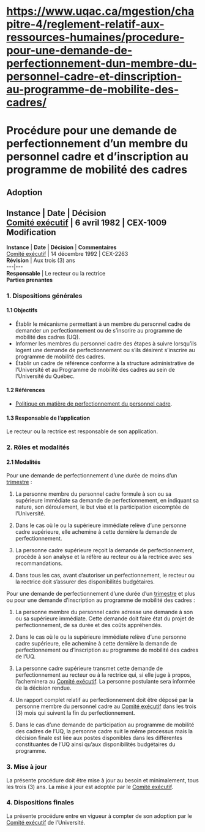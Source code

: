 # https://www.uqac.ca/mgestion/chapitre-4/reglement-relatif-aux-ressources-humaines/procedure-pour-une-demande-de-perfectionnement-dun-membre-du-personnel-cadre-et-dinscription-au-programme-de-mobilite-des-cadres/

# Procédure pour une demande de perfectionnement d’un membre du personnel cadre et d’inscription au programme de mobilité des cadres
**Adoption**  
---  
**Instance** | **Date** | **Décision**  
[Comité exécutif](https://www.uqac.ca/mgestion/chapitre-4/reglement-relatif-aux-ressources-humaines/procedure-pour-une-demande-de-perfectionnement-dun-membre-du-personnel-cadre-et-dinscription-au-programme-de-mobilite-des-cadres/<https:/www.uqac.ca/mgestion/lexique/comite-executif/>) | 6 avril 1982 | CEX-1009  
**Modification**  
---  
**Instance** | **Date** | **Décision** | **Commentaires**  
[Comité exécutif](https://www.uqac.ca/mgestion/chapitre-4/reglement-relatif-aux-ressources-humaines/procedure-pour-une-demande-de-perfectionnement-dun-membre-du-personnel-cadre-et-dinscription-au-programme-de-mobilite-des-cadres/<https:/www.uqac.ca/mgestion/lexique/comite-executif/>) | 14 décembre 1992 | CEX-2263  
**Révision** | Aux trois (3) ans  
---|---  
**Responsable** | Le recteur ou la rectrice  
**Parties prenantes**  
### 1. Dispositions générales
#### 1.1 Objectifs
  * Établir le mécanisme permettant à un membre du personnel cadre de demander un perfectionnement ou de s’inscrire au programme de mobilité des cadres (UQ).
  * Informer les membres du personnel cadre des étapes à suivre lorsqu’ils logent une demande de perfectionnement ou s’ils désirent s’inscrire au programme de mobilité des cadres.
  * Établir un cadre de référence conforme à la structure administrative de l’Université et au Programme de mobilité des cadres au sein de l’Université du Québec.


#### 1.2 Références
  * [Politique en matière de perfectionnement du personnel cadre](https://www.uqac.ca/mgestion/chapitre-4/reglement-relatif-aux-ressources-humaines/procedure-pour-une-demande-de-perfectionnement-dun-membre-du-personnel-cadre-et-dinscription-au-programme-de-mobilite-des-cadres/<https:/www.uqac.ca/mgestion/chapitre-4/reglement-relatif-aux-ressources-humaines/politique-en-matiere-de-perfectionnement-dun-membre-du-personnel-cadre-et-dinscription-au-programme-de-mobilite-des-cadres/>).


#### 1.3 Responsable de l’application
Le recteur ou la rectrice est responsable de son application.
### 2. Rôles et modalités
#### 2.1 Modalités
Pour une demande de perfectionnement d’une durée de moins d’un [trimestre](https://www.uqac.ca/mgestion/chapitre-4/reglement-relatif-aux-ressources-humaines/procedure-pour-une-demande-de-perfectionnement-dun-membre-du-personnel-cadre-et-dinscription-au-programme-de-mobilite-des-cadres/<https:/www.uqac.ca/mgestion/lexique/trimestre/>) :
  1. La personne membre du personnel cadre formule à son ou sa supérieure immédiate sa demande de perfectionnement, en indiquant sa nature, son déroulement, le but visé et la participation escomptée de l’Université.


  1. Dans le cas où le ou la supérieure immédiate relève d’une personne cadre supérieure, elle achemine à cette dernière la demande de perfectionnement.


  1. La personne cadre supérieure reçoit la demande de perfectionnement, procède à son analyse et la réfère au recteur ou à la rectrice avec ses recommandations.


  1. Dans tous les cas, avant d’autoriser un perfectionnement, le recteur ou la rectrice doit s’assurer des disponibilités budgétaires.


Pour une demande de perfectionnement d’une durée d’un [trimestre](https://www.uqac.ca/mgestion/chapitre-4/reglement-relatif-aux-ressources-humaines/procedure-pour-une-demande-de-perfectionnement-dun-membre-du-personnel-cadre-et-dinscription-au-programme-de-mobilite-des-cadres/<https:/www.uqac.ca/mgestion/lexique/trimestre/>) et plus ou pour une demande d’inscription au programme de mobilité des cadres :
  1. La personne membre du personnel cadre adresse une demande à son ou sa supérieure immédiate. Cette demande doit faire état du projet de perfectionnement, de sa durée et des coûts appréhendés.


  1. Dans le cas où le ou la supérieure immédiate relève d’une personne cadre supérieure, elle achemine à cette dernière la demande de perfectionnement ou d’inscription au programme de mobilité des cadres de l’UQ.


  1. La personne cadre supérieure transmet cette demande de perfectionnement au recteur ou à la rectrice qui, si elle juge à propos, l’acheminera au [Comité exécutif](https://www.uqac.ca/mgestion/chapitre-4/reglement-relatif-aux-ressources-humaines/procedure-pour-une-demande-de-perfectionnement-dun-membre-du-personnel-cadre-et-dinscription-au-programme-de-mobilite-des-cadres/<https:/www.uqac.ca/mgestion/lexique/comite-executif/>). La personne postulante sera informée de la décision rendue.


  1. Un rapport complet relatif au perfectionnement doit être déposé par la personne membre du personnel cadre au [Comité exécutif](https://www.uqac.ca/mgestion/chapitre-4/reglement-relatif-aux-ressources-humaines/procedure-pour-une-demande-de-perfectionnement-dun-membre-du-personnel-cadre-et-dinscription-au-programme-de-mobilite-des-cadres/<https:/www.uqac.ca/mgestion/lexique/comite-executif/>) dans les trois (3) mois qui suivent la fin du perfectionnement.


  1. Dans le cas d’une demande de participation au programme de mobilité des cadres de l’UQ, la personne cadre suit le même processus mais la décision finale est liée aux postes disponibles dans les différentes constituantes de l’UQ ainsi qu’aux disponibilités budgétaires du programme.


### 3. Mise à jour
La présente procédure doit être mise à jour au besoin et minimalement, tous les trois (3) ans. La mise à jour est adoptée par le [Comité exécutif](https://www.uqac.ca/mgestion/chapitre-4/reglement-relatif-aux-ressources-humaines/procedure-pour-une-demande-de-perfectionnement-dun-membre-du-personnel-cadre-et-dinscription-au-programme-de-mobilite-des-cadres/<https:/www.uqac.ca/mgestion/lexique/comite-executif/>).
### 4. Dispositions finales
La présente procédure entre en vigueur à compter de son adoption par le [Comité exécutif](https://www.uqac.ca/mgestion/chapitre-4/reglement-relatif-aux-ressources-humaines/procedure-pour-une-demande-de-perfectionnement-dun-membre-du-personnel-cadre-et-dinscription-au-programme-de-mobilite-des-cadres/<https:/www.uqac.ca/mgestion/lexique/comite-executif/>) de l’Université.
